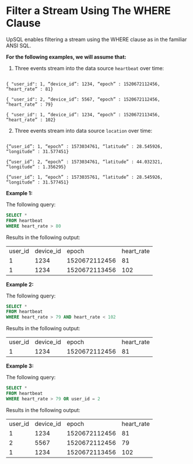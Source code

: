# Filter a Stream Using The WHERE Clause

UpSQL enables filtering a stream using the WHERE clause as in the familiar ANSI SQL.

**For the following examples, we will assume that:**



1.  Three events stream into the data source `heartbeat` over time:

```

{ "user_id": 1, “device_id”: 1234, “epoch” : 1520672112456, “heart_rate” : 81}

{ "user_id": 2, “device_id”: 5567, “epoch” : 1520672112456, “heart_rate” : 79}

{ "user_id": 1, “device_id”: 1234, “epoch” : 1520672113456, “heart_rate” : 102}

```



2. Three events stream into data source `location` over time:

```

{“user_id”: 1, “epoch” : 1573034761, “latitude” : 28.545926, “longitude” : 31.577451}

{“user_id”: 2, “epoch” : 1573034761, “latitude” : 44.032321, “longitude” : 1.356295}

{“user_id”: 1, “epoch” : 1573035761, “latitude” : 28.545926, “longitude” : 31.577451}

```

**Example 1:**

The following query:

```SQL
SELECT * 
FROM heartbeat
WHERE heart_rate > 80
```

Results in the following output:


<table>
  <tr>
   <td>user_id
   </td>
   <td>device_id
   </td>
   <td>epoch
   </td>
   <td>heart_rate
   </td>
  </tr>
  <tr>
   <td>1
   </td>
   <td>1234
   </td>
   <td>1520672112456
   </td>
   <td>81
   </td>
  </tr>
  <tr>
   <td>1
   </td>
   <td>1234
   </td>
   <td>1520672113456
   </td>
   <td>102
   </td>
  </tr>
</table>


**Example 2:**

The following query:

```SQL
SELECT * 
FROM heartbeat
WHERE heart_rate > 79 AND heart_rate < 102 
```

Results in the following output:


<table>
  <tr>
   <td>user_id
   </td>
   <td>device_id
   </td>
   <td>epoch
   </td>
   <td>heart_rate
   </td>
  </tr>
  <tr>
   <td>1
   </td>
   <td>1234
   </td>
   <td>1520672112456
   </td>
   <td>81
   </td>
  </tr>
</table>


**Example 3:**

The following query:

```SQL
SELECT * 
FROM heartbeat
WHERE heart_rate > 79 OR user_id = 2 
```

Results in the following output:


<table>
  <tr>
   <td>user_id
   </td>
   <td>device_id
   </td>
   <td>epoch
   </td>
   <td>heart_rate
   </td>
  </tr>
  <tr>
   <td>1
   </td>
   <td>1234
   </td>
   <td>1520672112456
   </td>
   <td>81
   </td>
  </tr>
  <tr>
   <td>2
   </td>
   <td>5567
   </td>
   <td>1520672112456
   </td>
   <td>79
   </td>
  </tr>
  <tr>
   <td>1
   </td>
   <td>1234
   </td>
   <td>1520672113456
   </td>
   <td>102
   </td>
  </tr>
</table>